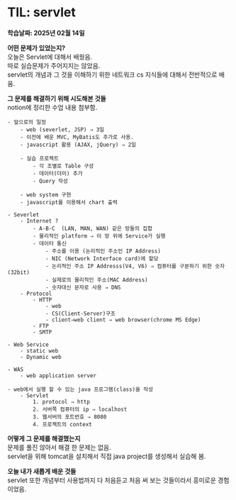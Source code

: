 # TIL: servlet
**학습날짜: 2025년 02월 14일**

**어떤 문제가 있었는지?**  
오늘은 Servlet에 대해서 배웠음.  
따로 실습문제가 주어지지는 않았음.  
servlet의 개념과 그 것을 이해하기 위한 네트워크 cs 지식들에 대해서 전반적으로 배움.  

**그 문제를 해결하기 위해 시도해본 것들**  
notion에 정리한 수업 내용 첨부함.  

```
- 앞으로의 일정
    - web (severlet, JSP) ⇒ 3일
    - 이전에 배운 MVC, MyBatis도 추가로 사용.
    - javascript 활용 (AJAX, jQuery) ⇒ 2일
    
    - 실습 프로젝트
        - 각 조별로 Table 구성
        - 데이터(더미) 추가
        - Query 작성
    
    - web system 구현
    - javascript를 이용해서 chart 출력

- Severlet
    - Internet ?
        - A-B-C  (LAN, MAN, WAN) 같은 망들의 집합
        - 물리적인 platform ⇒ 이 망 위에 Service가 실행
        - 데이터 통신
            - 주소를 이용 (논리적인 주소인 IP Address)
            - NIC (Network Interface card)에 할당
            - 논리적인 주소 IP Addresss(V4, V6) ⇒ 컴퓨터를 구분하기 위한 숫자 (32bit)
            - 실제로의 물리적인 주소(MAC Address)
            - 숫자대신 문자로 사용 ⇒ DNS
    - Protocol
        - HTTP
            - web
            - CS(Client-Server)구조
            - client⇒web client ⇒ web browser(chrome MS Edge)
        - FTP
        - SMTP

- Web Service
    - static web
    - Dynamic web

- WAS
    - web application server

- web에서 실행 할 수 있는 java 프로그램(class)을 작성
    - Servlet
        1. protocol ⇒ http
        2. 서버쪽 컴퓨터의 ip ⇒ localhost
        3. 웹서버의 포트번호 ⇒ 8080
        4. 프로젝트의 context
```



**어떻게 그 문제를 해결했는지**  
문제를 풀진 않아서 해결 한 문제는 없음.  
servlet을 위해 tomcat을 설치해서 직접 java project를 생성해서 실습해 봄.  


**오늘 내가 새롭게 배운 것들**  
servlet 또한 개념부터 사용법까지 다 처음듣고 처음 써 보는 것들이라서 흥미로운 경험이었음.  
